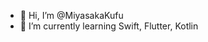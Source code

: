 - 👋 Hi, I’m @MiyasakaKufu
- 🌱 I’m currently learning Swift, Flutter, Kotlin

<!---
MiyasakaKufu/MiyasakaKufu is a ✨ special ✨ repository because its `README.md` (this file) appears on your GitHub profile.
You can click the Preview link to take a look at your changes.
--->
